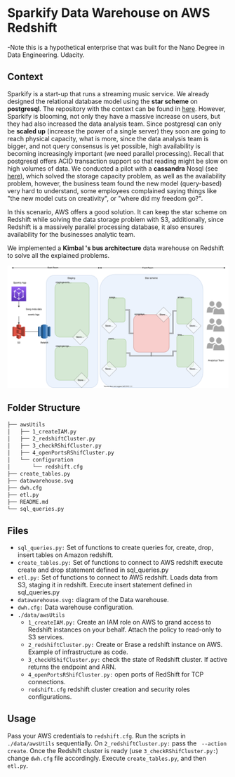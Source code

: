 # Sparkify Data Warehouse on AWS Redshift

-Note this is a hypothetical enterprise that was built for the Nano Degree in 
Data Engineering. Udacity.


## Context
Sparkify is a start-up that runs a streaming music service. We already designed
the relational database model using the **star scheme** on **postgresql**. 
The repository with the context can be found in
[here](https://github.com/gariciodaro/postgresql-Sparkify-data-modeling). 
However, Sparkify is blooming, not only they have a massive increase
on users, but they had also increased the data analysis team. Since 
postgresql can only be **scaled up** (increase the power of a single 
server) they soon are going to reach physical capacity, what is more, 
since the data analysis team is bigger, and not query consensus is yet 
possible, high availability is becoming increasingly important (we need 
parallel processing). Recall that postgresql offers ACID transaction 
support so that reading might be slow on high volumes of data. 
We conducted a pilot with a **cassandra** 
Nosql (see [here](http://garisplace.com/udacity/cassandra_project.html)),
which solved the storage capacity problem, as well as the availability 
problem, however, the business team found the 
new model (query-based) very hard to understand, some employees complained saying things 
like "the new model cuts on creativity", or "where did my freedom go?". 

In this scenario, AWS offers a good solution. It can keep the star 
scheme on Redshift while solving the data storage problem with S3, additionally,
since Redshift is a massively parallel processing database, it also ensures 
availability for the businesses analytic team. 

We implemented a **Kimbal 's bus architecture** data warehouse on Redshift 
to solve all the explained problems.

<div>
<img src="./datawarehouse.svg">
</div>

## Folder Structure

```
├── awsUtils
│   ├── 1_createIAM.py
│   ├── 2_redshiftCluster.py
│   ├── 3_checkRShifCluster.py
│   ├── 4_openPortsRShifCluster.py
│   └── configuration
│       └── redshift.cfg
├── create_tables.py
├── datawarehouse.svg
├── dwh.cfg
├── etl.py
├── README.md
└── sql_queries.py
```
## Files
+ ```sql_queries.py:```  Set of functions to create queries for, create, drop, insert tables on Amazon redshift.
+ ```create_tables.py:```  Set of functions to connect to AWS redshift execute create and drop statement defined in sql_queries.py
+ ```etl.py:``` Set of functions to connect to AWS redshift. Loads data from S3, staging it in redshift. Execute insert statement defined in sql_queries.py
+ ```datawarehouse.svg:``` diagram of the Data warehouse.
+ ```dwh.cfg:``` Data warehouse configuration.
+ ```./data/awsUtils```
  + ```1_createIAM.py:``` Create an IAM role on AWS to grand access to Redshift instances on your behalf. Attach the policy to read-only to S3 services.
  + ```2_redshiftCluster.py:``` Create or Erase a redshift instance on AWS. Example of infrastructure as code.
  + ```3_checkRShifCluster.py:``` check the state of Redshift cluster. If active returns the endpoint and ARN.
  + ```4_openPortsRShifCluster.py:``` open ports of RedShift for TCP connections.
  + ```redshift.cfg``` redshift cluster creation and security roles configurations.

## Usage
Pass your AWS credentials to ```redshift.cfg```. Run the scripts in ```./data/awsUtils``` sequentially. On ```2_redshiftCluster.py:``` pass the ``` --action create```. Once the Redshift cluster
is ready (use ```3_checkRShifCluster.py:```) change ```dwh.cfg``` file accordingly. Execute ```create_tables.py```, and then ```etl.py```.  
